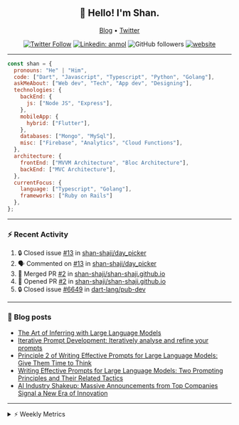 <h2 align="center">👋 Hello! I'm Shan.</h2>
<p align="center">
  <a href="https://medium.com/feed/@shan-shaji">Blog</a> •
  <a href="https://twitter.com/intent/follow?screen_name=shan__shaji">Twitter</a>
</p>

<p align="center"><a href="https://twitter.com/intent/follow?screen_name=shan__shaji"><img src="https://img.shields.io/twitter/follow/shan__shaji?style=flat" alt="Twitter Follow"></a>
<a href="https://www.linkedin.com/in/shan-shaji/"><img src="https://img.shields.io/badge/shan-shaji?style=flat-square&amp;logo=Linkedin&amp;logoColor=white&amp;link=https://www.linkedin.com/in/shan-shaji/" alt="Linkedin: anmol"></a>
<img src="https://img.shields.io/github/followers/shan-shaji?label=Follow&amp;style=social" alt="GitHub followers">
<a href="http://shan-shaji.github.io/"><img src="https://img.shields.io/badge/Website-46a2f1.svg?&amp;style=flat-square&amp;logo=Google-Chrome&amp;logoColor=white&amp;link=http://shan-shaji.github.io/" alt="website"></a></p>

<hr>

```javascript
const shan = {
  pronouns: "He" | "Him",
  code: ["Dart", "Javascript", "Typescript", "Python", "Golang"],
  askMeAbout: ["Web dev", "Tech", "App dev", "Designing"],
  technologies: {
    backEnd: {
      js: ["Node JS", "Express"],
    },
    mobileApp: {
      hybrid: ["Flutter"],
    },
    databases: ["Mongo", "MySql"],
    misc: ["Firebase", "Analytics", "Cloud Functions"],
  },
  architecture: {
    frontEnd: ["MVVM Architecture", "Bloc Architecture"],
    backEnd: ["MVC Architecture"],
  },
  currentFocus: {
    language: ["Typescript", "Golang"],
    frameworks: ["Ruby on Rails"]
  },
};
```

---

### ⚡ Recent Activity

<!--START_SECTION:activity-->
1. 🔒 Closed issue [#13](https://github.com/shan-shaji/day_picker/issues/13) in [shan-shaji/day_picker](https://github.com/shan-shaji/day_picker)
2. 🗣 Commented on [#13](https://github.com/shan-shaji/day_picker/issues/13) in [shan-shaji/day_picker](https://github.com/shan-shaji/day_picker)
3. 🎉 Merged PR [#2](https://github.com/shan-shaji/shan-shaji.github.io/pull/2) in [shan-shaji/shan-shaji.github.io](https://github.com/shan-shaji/shan-shaji.github.io)
4. 💪 Opened PR [#2](https://github.com/shan-shaji/shan-shaji.github.io/pull/2) in [shan-shaji/shan-shaji.github.io](https://github.com/shan-shaji/shan-shaji.github.io)
5. 🔒 Closed issue [#6649](https://github.com/dart-lang/pub-dev/issues/6649) in [dart-lang/pub-dev](https://github.com/dart-lang/pub-dev)
<!--END_SECTION:activity-->

---

### 📕 Blog posts

<!-- BLOG-POST-LIST:START -->
- [The Art of Inferring with Large Language Models](https://dev.to/arkroot/the-art-of-inferring-with-large-language-models-243m)
- [Iterative Prompt Development: Iteratively analyse and refine your prompts](https://dev.to/arkroot/iterative-prompt-development-iteratively-analyse-and-refine-your-prompts-3ibl)
- [Principle 2 of Writing Effective Prompts for Large Language Models: Give Them Time to Think](https://dev.to/arkroot/principle-2-of-writing-effective-prompts-for-large-language-models-give-them-time-to-think-25j3)
- [Writing Effective Prompts for Large Language Models: Two Prompting Principles and Their Related Tactics](https://dev.to/arkroot/writing-effective-prompts-for-large-language-models-two-prompting-principles-and-their-related-tactics-151a)
- [AI Industry Shakeup: Massive Announcements from Top Companies Signal a New Era of Innovation](https://dev.to/shanshaji/ai-industry-shakeup-massive-announcements-from-top-companies-signal-a-new-era-of-innovation-pj7)
<!-- BLOG-POST-LIST:END -->

<hr>
<details>
    <summary>⚡ Weekly Metrics</summary>
    <p>
    
<!--START_SECTION:waka-->
![Code Time](http://img.shields.io/badge/Code%20Time-2%2C211%20hrs%2040%20mins-blue)

![Profile Views](http://img.shields.io/badge/Profile%20Views-0-blue)

**🐱 My GitHub Data** 

> 📦 ? Used in GitHub's Storage 
 > 
> 🏆 391 Contributions in the Year 2023
 > 
> 💼 Opted to Hire
 > 
> 📜 139 Public Repositories 
 > 
> 🔑 0 Private Repositories 
 > 
**I'm a Night 🦉** 

```text
🌞 Morning                4402 commits        ███░░░░░░░░░░░░░░░░░░░░░░   11.35 % 
🌆 Daytime                10535 commits       ███████░░░░░░░░░░░░░░░░░░   27.17 % 
🌃 Evening                17768 commits       ███████████░░░░░░░░░░░░░░   45.83 % 
🌙 Night                  6064 commits        ████░░░░░░░░░░░░░░░░░░░░░   15.64 % 
```
📅 **I'm Most Productive on Thursday** 

```text
Monday                   5510 commits        ████░░░░░░░░░░░░░░░░░░░░░   14.21 % 
Tuesday                  6216 commits        ████░░░░░░░░░░░░░░░░░░░░░   16.03 % 
Wednesday                4842 commits        ███░░░░░░░░░░░░░░░░░░░░░░   12.49 % 
Thursday                 8170 commits        █████░░░░░░░░░░░░░░░░░░░░   21.07 % 
Friday                   6675 commits        ████░░░░░░░░░░░░░░░░░░░░░   17.22 % 
Saturday                 3597 commits        ██░░░░░░░░░░░░░░░░░░░░░░░   09.28 % 
Sunday                   3759 commits        ██░░░░░░░░░░░░░░░░░░░░░░░   09.70 % 
```


📊 **This Week I Spent My Time On** 

```text
🕑︎ Time Zone: Asia/Kolkata

💬 Programming Languages: 
TypeScript               25 hrs 34 mins      ████████████░░░░░░░░░░░░░   46.10 % 
Dart                     20 hrs 10 mins      █████████░░░░░░░░░░░░░░░░   36.36 % 
JSON                     5 hrs 56 mins       ███░░░░░░░░░░░░░░░░░░░░░░   10.71 % 
ERB                      51 mins             ░░░░░░░░░░░░░░░░░░░░░░░░░   01.54 % 
YAML                     39 mins             ░░░░░░░░░░░░░░░░░░░░░░░░░   01.18 % 

🔥 Editors: 
VS Code                  33 hrs 38 mins      ███████████████░░░░░░░░░░   60.64 % 
Android Studio           21 hrs 49 mins      ██████████░░░░░░░░░░░░░░░   39.36 % 

🐱‍💻 Projects: 
homeday-functions        32 hrs 7 mins       ██████████████░░░░░░░░░░░   57.90 % 
turbo-flutter            21 hrs 49 mins      ██████████░░░░░░░░░░░░░░░   39.34 % 
turbo                    1 hr 10 mins        █░░░░░░░░░░░░░░░░░░░░░░░░   02.13 % 
python                   11 mins             ░░░░░░░░░░░░░░░░░░░░░░░░░   00.35 % 
very_good_cli            7 mins              ░░░░░░░░░░░░░░░░░░░░░░░░░   00.23 % 

💻 Operating System: 
Mac                      55 hrs 28 mins      █████████████████████████   100.00 % 
```

**I Mostly Code in Dart** 

```text
Dart                     54 repos            ████████████░░░░░░░░░░░░░   46.55 % 
Python                   5 repos             █░░░░░░░░░░░░░░░░░░░░░░░░   04.31 % 
Ruby                     3 repos             █░░░░░░░░░░░░░░░░░░░░░░░░   02.59 % 
Go                       3 repos             █░░░░░░░░░░░░░░░░░░░░░░░░   02.59 % 
Shell                    1 repo              ░░░░░░░░░░░░░░░░░░░░░░░░░   00.86 % 
```




 Last Updated on 11/06/2023 18:48:59 UTC
<!--END_SECTION:waka-->

</p>
 </details>
